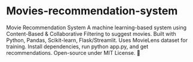 # Movies-recommendation-system
Movie Recommendation System A machine learning-based system using Content-Based &amp; Collaborative Filtering to suggest movies. Built with Python, Pandas, Scikit-learn, Flask/Streamlit. Uses MovieLens dataset for training. Install dependencies, run python app.py, and get recommendations. Open-source under MIT License. 🚀
